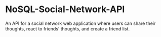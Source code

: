 # NoSQL-Social-Network-API
An API for a social network web application where users can share their thoughts, react to friends’ thoughts, and create a friend list.
